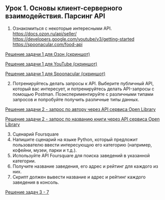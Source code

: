 ## Урок 1. Основы клиент-серверного взаимодействия. Парсинг API

1. Ознакомиться с некоторые интересными API. https://docs.ozon.ru/api/seller/ https://developers.google.com/youtube/v3/getting-started https://spoonacular.com/food-api

[Решение задачи 1 для Озон (скриншот)](https://github.com/AndreyOmi/GeekBrains_Data_collection_and_markup_2024/blob/main/Seminar_№1/Изучение%20API%20Озон.JPG)

[Решение задачи 1 для YouTube (скриншот)](https://github.com/AndreyOmi/GeekBrains_Data_collection_and_markup_2024/blob/main/Seminar_№1/Изучение%20API%20Youtube_.JPG)

[Решение задачи 1 для Spoonacular (скриншот)](https://github.com/AndreyOmi/GeekBrains_Data_collection_and_markup_2024/blob/main/Seminar_№1/Изучение%20API%20spoonacular_.JPG)

2. Потренируйтесь делать запросы к API. Выберите публичный API, который вас интересует, и потренируйтесь делать API-запросы с помощью Postman. Поэкспериментируйте с различными типами запросов и попробуйте получить различные типы данных.

[Решение задачи 2 - запрос по автору через API сервиса Open Library](https://github.com/AndreyOmi/GeekBrains_Data_collection_and_markup_2024/blob/main/Seminar_№1/Публичный%20API%20Open%20Library%20Поиск%20по%20автору.JPG)

[Решение задачи 2 - запрос по названию книги через API сервиса Open Library](https://github.com/AndreyOmi/GeekBrains_Data_collection_and_markup_2024/blob/main/Seminar_№1/Публичный%20API%20Open%20Library%20Поиск%20по%20книге.JPG)

3. Сценарий Foursquare
4. Напишите сценарий на языке Python, который предложит пользователю ввести интересующую его категорию (например, кофейни, музеи, парки и т.д.).
5. Используйте API Foursquare для поиска заведений в указанной категории.
6. Получите название заведения, его адрес и рейтинг для каждого из них.
7. Скрипт должен вывести название и адрес и рейтинг каждого заведения в консоль.

[Решение задач 3 - 7](https://github.com/AndreyOmi/GeekBrains_Data_collection_and_markup_2024/blob/main/Seminar_№1/homework_seminar_1_05-03-2024_.ipynb)